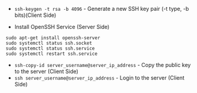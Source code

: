 * `ssh-keygen -t rsa -b 4096` - Generate a new SSH key pair (-t type, -b bits)(Client Side)

* Install OpenSSH Service (Server Side)
```
sudo apt-get install openssh-server
sudo systemctl status ssh.socket
sudo systemctl status ssh.service
sudo systemctl restart ssh.service
```
* `ssh-copy-id server_username@server_ip_address` - Copy the public key to the server (Client Side)
* `ssh server_username@server_ip_address` - Login to the server (Client Side)
